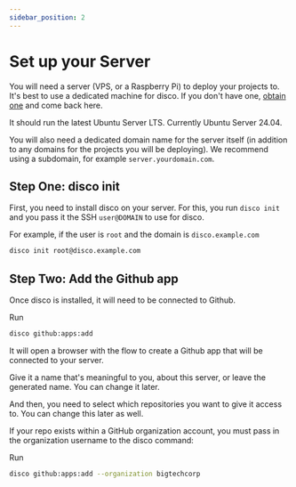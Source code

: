 ```yaml
---
sidebar_position: 2
---
```


# Set up your Server

You will need a server (VPS, or a Raspberry Pi) to deploy your projects to. It's best to use a dedicated machine for disco. If you don't have one, [obtain one](/misc/get-a-server) and come back here.

It should run the latest Ubuntu Server LTS. Currently Ubuntu Server 24.04.

You will also need a dedicated domain name for the server itself (in addition to any domains for the projects you will be deploying). We recommend using a subdomain, for example `server.yourdomain.com`.

## Step One: disco init

First, you need to install disco on your server. For this, you run `disco init` and you pass it the SSH `user@DOMAIN` to use for disco.

For example, if the user is `root` and the domain is `disco.example.com`
```bash
disco init root@disco.example.com
```

## Step Two: Add the Github app

Once disco is installed, it will need to be connected to Github.

Run
```bash
disco github:apps:add
```

It will open a browser with the flow to create a Github app that will be connected to your server.

Give it a name that's meaningful to you, about this server, or leave the generated name. You can change it later.

And then, you need to select which repositories you want to give it access to. You can change this later as well.

If your repo exists within a GitHub organization account, you must pass in the organization username to the disco command:

Run
```bash
disco github:apps:add --organization bigtechcorp
```
